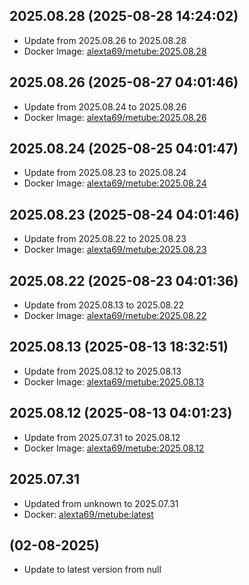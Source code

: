 ## 2025.08.28 (2025-08-28 14:24:02)
- Update from 2025.08.26 to 2025.08.28
- Docker Image: [alexta69/metube:2025.08.28](https://hub.docker.com/r/alexta69/metube/tags)

## 2025.08.26 (2025-08-27 04:01:46)
- Update from 2025.08.24 to 2025.08.26
- Docker Image: [alexta69/metube:2025.08.26](https://hub.docker.com/r/alexta69/metube/tags)

## 2025.08.24 (2025-08-25 04:01:47)
- Update from 2025.08.23 to 2025.08.24
- Docker Image: [alexta69/metube:2025.08.24](https://hub.docker.com/r/alexta69/metube/tags)

## 2025.08.23 (2025-08-24 04:01:46)
- Update from 2025.08.22 to 2025.08.23
- Docker Image: [alexta69/metube:2025.08.23](https://hub.docker.com/r/alexta69/metube/tags)

## 2025.08.22 (2025-08-23 04:01:36)
- Update from 2025.08.13 to 2025.08.22
- Docker Image: [alexta69/metube:2025.08.22](https://hub.docker.com/r/alexta69/metube/tags)

## 2025.08.13 (2025-08-13 18:32:51)
- Update from 2025.08.12 to 2025.08.13
- Docker Image: [alexta69/metube:2025.08.13](https://hub.docker.com/r/alexta69/metube/tags)

## 2025.08.12 (2025-08-13 04:01:23)
- Update from 2025.07.31 to 2025.08.12
- Docker Image: [alexta69/metube:2025.08.12](https://hub.docker.com/r/alexta69/metube/tags)

## 2025.07.31
- Updated from unknown to 2025.07.31
- Docker: [alexta69/metube:latest](alexta69/pkgs/container/metube:latest/tags)


##  (02-08-2025)
- Update to latest version from null

